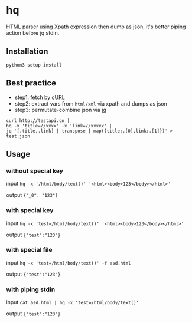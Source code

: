 # hq
HTML parser using Xpath expression then dump as json,
it's better piping action before jq stdin.

## Installation

```shell
python3 setup install
```

## Best practice
- step1: fetch by [cURL](https://github.com/curl/curl)
- step2: extract vars from `html/xml` via xpath and dumps as json
- step3: permutate-combine json via [jq](https://github.com/stedolan/jq)

```shell
curl http://testapi.cn | 
hq -x 'title=//xxxx' -x 'link=//xxxxx' |
jq '[.title,.link] | transpose | map({title:.[0],link:.[1]})' > test.json
```

## Usage

### without special key
input
`hq -x '/html/body/text()' '<html><body>123</body></html>'`

output 
`{"_0": "123"}`

### with special key
input
`hq -x 'test=/html/body/text()' '<html><body>123</body></html>'`

output
`{"test":"123"}`

### with special file
input
`hq -x 'test=/html/body/text()' -f asd.html`

output
`{"test":"123"}`

### with piping stdin
input
`cat asd.html | hq -x 'test=/html/body/text()'`

output
`{"test":"123"}`
